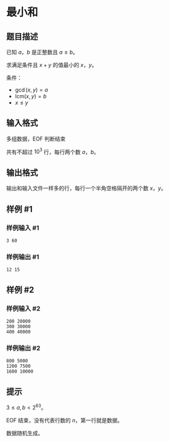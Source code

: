 # 最小和

## 题目描述

已知 $a$，$b$ 是正整数且 $a \leq b$。

求满足条件且 $x+y$ 的值最小的 $x$，$y$。

条件：

- $\gcd(x,y) = a$
- $\mathrm{lcm}(x,y) = b$
- $x \leq y$


## 输入格式

多组数据，EOF 判断结束

共有不超过 $10^3$ 行，每行两个数 $a$，$b$。


## 输出格式

输出和输入文件一样多的行，每行一个半角空格隔开的两个数 $x$，$y$。

## 样例 #1

### 样例输入 #1
```
3 60
```

### 样例输出 #1

```
12 15
```

## 样例 #2

### 样例输入 #2
```
200 20000
300 30000
400 40000
```

### 样例输出 #2

```
800 5000
1200 7500
1600 10000
```

## 提示

$3 \leq a, b < 2^{63}$。

EOF 结束，没有代表行数的 $n$，第一行就是数据。

数据随机生成。

